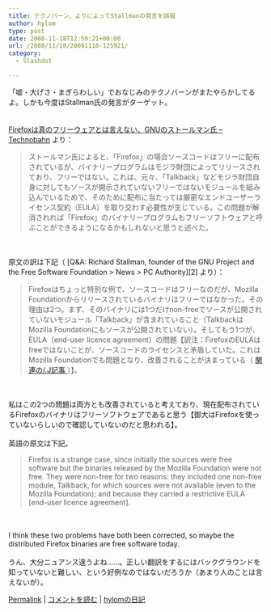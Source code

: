 ```yaml
---
title: テクノバーン、よりによってStallmanの発言を誤報
author: hylom
type: post
date: 2008-11-18T12:59:21+00:00
url: /2008/11/18/20081118-125921/
category:
  - Slashdot

---
```

「嘘・大げさ・まぎらわしい」でおなじみのテクノバーンがまたやらかしてるよ。しかも今度はStallman氏の発言がターゲット。  
</br>   
  [Firefoxは真のフリーウェアとは言えない、GNUのストールマン氏 &#8211; Technobahn][1] より： 

> <div>
>   ストールマン氏によると、「Firefox」の場合ソースコードはフリーに配布されているが、バイナリープログラムはモジラ財団によってリリースされており、フリーではない。これは、元々、「Talkback」などモジラ財団自身に対してもソースが開示されていないフリーではないモジュールを組み込んでいるためで、そのために配布に当たっては厳密なエンドユーザーライセンス契約（EULA）を取り交わす必要性が生じている。この問題が解消されれば「Firefox」のバイナリープログラムもフリーソフトウェアと呼ぶことができるようになるかもしれないと思うと述べた。
> </div>

</br>  
</br>   
原文の訳は下記（   [Q&A: Richard Stallman&#44; founder of the GNU Project and the Free Software Foundation > News > PC Authority][2] より）： 

> <div>
>   Firefoxはちょっと特別な例で、ソースコードはフリーなのだが、Mozilla Foundationからリリースされているバイナリはフリーではなかった。その理由は2つ。まず、そのバイナリには1つだけnon-freeでソースが公開されていないモジュール「Talkback」が含まれていること（TalkbackはMozilla Foundationにもソースが公開されていない）。そしてもう1つが、EULA（end-user licence agreement）の問題【訳注：FirefoxのEULAはfreeではないことが、ソースコードのライセンスと矛盾していた。これはMozilla Foundationでも問題となり、改善されることが決まっている（ <a href="http://slashdot.jp/it/article.pl?sid=08/09/18/0255247"> 関連の/.J記事 </a> ）】。
> </div>

</br>  
</br>   
私はこの2つの問題は両方とも改善されていると考えており、現在配布されているFirefoxのバイナリはフリーソフトウェアであると思う【御大はFirefoxを使っていないらしいので確認していないのだと思われる】。</br>  
</br>   
英語の原文は下記。 

> <div>
>   Firefox is a strange case&#44; since initially the sources were free software but the binaries released by the Mozilla Foundation were not free. They were non-free for two reasons: they included one non-free module&#44; Talkback&#44; for which sources were not available (even to the Mozilla Foundation); and because they carried a restrictive EULA [end-user licence agreement].
> </div>

</br>  
</br>   
I think these two problems have both been corrected&#44; so maybe the distributed Firefox binaries are free software today.</br>  
</br>   
うん、大分ニュアンス違うよね……。正しい翻訳をするにはバックグラウンドを知っていないと難しい、という好例なのではないだろうか（あまり人のことは言えないが）。</br> 

   [Permalink][3] |    [コメントを読む][4] |    [hylomの日記][5] 

</br>

 [1]: http://www.technobahn.com/cgi-bin/news/read2?f=200811181104
 [2]: http://www.pcauthority.com.au/News/128513&#44;qa-richard-stallman-founder-of-the-gnu-project-and-the-free-software-foundation.aspx
 [3]: http://slashdot.jp/~hylom/journal/458816
 [4]: http://slashdot.jp/~hylom/journal/458816#acomments
 [5]: http://slashdot.jp/~hylom/journal/
